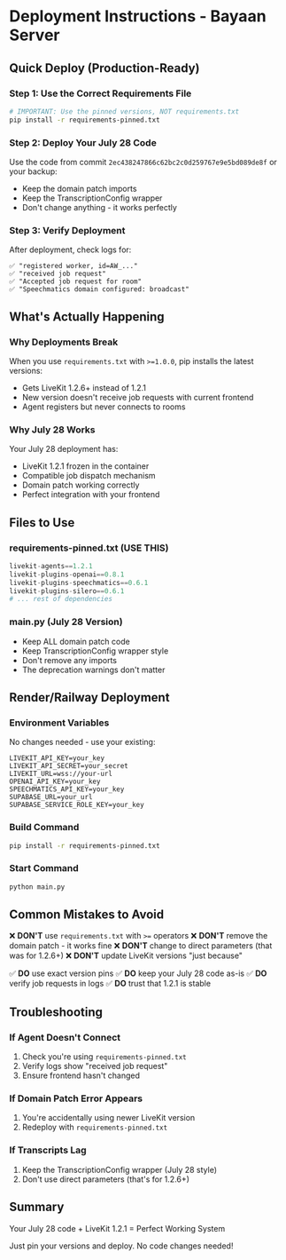 # Deployment Instructions - Bayaan Server

## Quick Deploy (Production-Ready)

### Step 1: Use the Correct Requirements File

```bash
# IMPORTANT: Use the pinned versions, NOT requirements.txt
pip install -r requirements-pinned.txt
```

### Step 2: Deploy Your July 28 Code

Use the code from commit `2ec438247866c62bc2c0d259767e9e5bd089de8f` or your backup:

- Keep the domain patch imports
- Keep the TranscriptionConfig wrapper
- Don't change anything - it works perfectly

### Step 3: Verify Deployment

After deployment, check logs for:

```
✅ "registered worker, id=AW_..."
✅ "received job request"
✅ "Accepted job request for room"
✅ "Speechmatics domain configured: broadcast"
```

## What's Actually Happening

### Why Deployments Break

When you use `requirements.txt` with `>=1.0.0`, pip installs the latest versions:

- Gets LiveKit 1.2.6+ instead of 1.2.1
- New version doesn't receive job requests with current frontend
- Agent registers but never connects to rooms

### Why July 28 Works

Your July 28 deployment has:

- LiveKit 1.2.1 frozen in the container
- Compatible job dispatch mechanism
- Domain patch working correctly
- Perfect integration with your frontend

## Files to Use

### requirements-pinned.txt (USE THIS)

```python
livekit-agents==1.2.1
livekit-plugins-openai==0.8.1
livekit-plugins-speechmatics==0.6.1
livekit-plugins-silero==0.6.1
# ... rest of dependencies
```

### main.py (July 28 Version)

- Keep ALL domain patch code
- Keep TranscriptionConfig wrapper style
- Don't remove any imports
- The deprecation warnings don't matter

## Render/Railway Deployment

### Environment Variables

No changes needed - use your existing:

```
LIVEKIT_API_KEY=your_key
LIVEKIT_API_SECRET=your_secret
LIVEKIT_URL=wss://your-url
OPENAI_API_KEY=your_key
SPEECHMATICS_API_KEY=your_key
SUPABASE_URL=your_url
SUPABASE_SERVICE_ROLE_KEY=your_key
```

### Build Command

```bash
pip install -r requirements-pinned.txt
```

### Start Command

```bash
python main.py
```

## Common Mistakes to Avoid

❌ **DON'T** use `requirements.txt` with `>=` operators
❌ **DON'T** remove the domain patch - it works fine
❌ **DON'T** change to direct parameters (that was for 1.2.6+)
❌ **DON'T** update LiveKit versions "just because"

✅ **DO** use exact version pins
✅ **DO** keep your July 28 code as-is
✅ **DO** verify job requests in logs
✅ **DO** trust that 1.2.1 is stable

## Troubleshooting

### If Agent Doesn't Connect

1. Check you're using `requirements-pinned.txt`
2. Verify logs show "received job request"
3. Ensure frontend hasn't changed

### If Domain Patch Error Appears

1. You're accidentally using newer LiveKit version
2. Redeploy with `requirements-pinned.txt`

### If Transcripts Lag

1. Keep the TranscriptionConfig wrapper (July 28 style)
2. Don't use direct parameters (that's for 1.2.6+)

## Summary

Your July 28 code + LiveKit 1.2.1 = Perfect Working System

Just pin your versions and deploy. No code changes needed!

